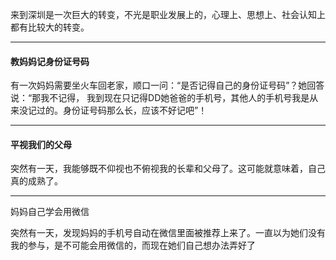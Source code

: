 来到深圳是一次巨大的转变，不光是职业发展上的，心理上、思想上、社会认知上都有比较大的转变。

---

#### 教妈妈记身份证号码

有一次妈妈需要坐火车回老家，顺口一问：“是否记得自己的身份证号码”？她回答说：“那我不记得， 我到现在只记得DD她爸爸的手机号，其他人的手机号我是从来没记过的。身份证号码那么长，应该不好记吧”！

---

#### 平视我们的父母

突然有一天，我能够既不仰视也不俯视我的长辈和父母了。这可能就意味着，自己真的成熟了。

---

妈妈自己学会用微信

突然有一天，发现妈妈的手机号自动在微信里面被推荐上来了。一直以为她们没有我的参与，是不可能会用微信的，而现在她们自己想办法弄好了



